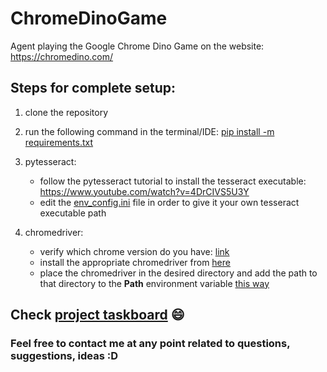 # ChromeDinoGame
Agent playing the Google Chrome Dino Game on the website: https://chromedino.com/

## Steps for complete setup:

1. clone the repository
2. run the following command in the terminal/IDE: <ins>pip install -m requirements.txt</ins>

3. pytesseract:
   * follow the pytesseract tutorial to install the tesseract executable: https://www.youtube.com/watch?v=4DrCIVS5U3Y
   * edit the [env_config.ini](env_config.ini) file in order to give it your own tesseract executable path

4. chromedriver:
   - verify which chrome version do you have: [link](https://www.howtogeek.com/299243/WHICH-VERSION-OF-CHROME-DO-I-HAVE/)
   - install the appropriate chromedriver from [here](https://chromedriver.chromium.org/downloads)
   - place the chromedriver in the desired directory and add the path to that directory to the **Path** environment variable [this way](https://www.c-sharpcorner.com/article/add-a-directory-to-path-environment-variable-in-windows-10/)

## Check [project taskboard](https://github.com/users/kis-balazs/projects/3) :smile:

### Feel free to contact me at any point related to questions, suggestions, ideas :D
